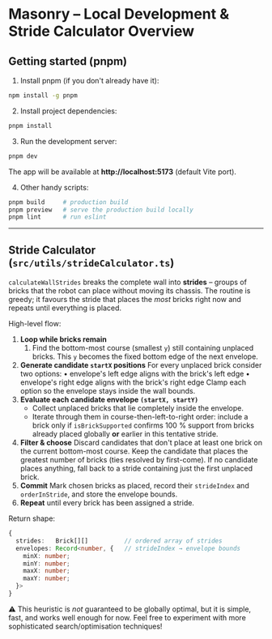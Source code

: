 # Masonry – Local Development & Stride Calculator Overview

## Getting started (pnpm)

1. Install pnpm (if you don't already have it):

```sh
npm install -g pnpm
```

2. Install project dependencies:

```sh
pnpm install
```

3. Run the development server:

```sh
pnpm dev
```

The app will be available at **http://localhost:5173** (default Vite port).

4. Other handy scripts:

```sh
pnpm build     # production build
pnpm preview   # serve the production build locally
pnpm lint      # run eslint
```

---

## Stride Calculator (`src/utils/strideCalculator.ts`)

`calculateWallStrides` breaks the complete wall into **strides** – groups of
bricks that the robot can place without moving its chassis.
The routine is greedy; it favours the stride that places the _most_ bricks
right now and repeats until everything is placed.

High-level flow:

1. **Loop while bricks remain**
   1. Find the bottom-most course (smallest `y`) still containing unplaced
      bricks. This `y` becomes the fixed bottom edge of the next envelope.
2. **Generate candidate `startX` positions**
   For every unplaced brick consider two options:
   • envelope's left edge aligns with the brick's left edge
   • envelope's right edge aligns with the brick's right edge
   Clamp each option so the envelope stays inside the wall bounds.
3. **Evaluate each candidate envelope `(startX, startY)`**
   - Collect unplaced bricks that lie completely inside the envelope.
   - Iterate through them in course-then-left-to-right order:
     include a brick only if `isBrickSupported` confirms 100 % support from
     bricks already placed globally **or** earlier in this tentative stride.
4. **Filter & choose**
   Discard candidates that don't place at least one brick on the current
   bottom-most course.
   Keep the candidate that places the greatest number of bricks
   (ties resolved by first-come).
   If no candidate places anything, fall back to a stride containing just the
   first unplaced brick.
5. **Commit**
   Mark chosen bricks as placed, record their `strideIndex` and
   `orderInStride`, and store the envelope bounds.
6. **Repeat** until every brick has been assigned a stride.

Return shape:

```ts
{
  strides:   Brick[][]          // ordered array of strides
  envelopes: Record<number, {   // strideIndex → envelope bounds
    minX: number;
    minY: number;
    maxX: number;
    maxY: number;
  }>
}
```

⚠️ This heuristic is _not_ guaranteed to be globally optimal, but it is simple,
fast, and works well enough for now. Feel free to experiment with more
sophisticated search/optimisation techniques!
